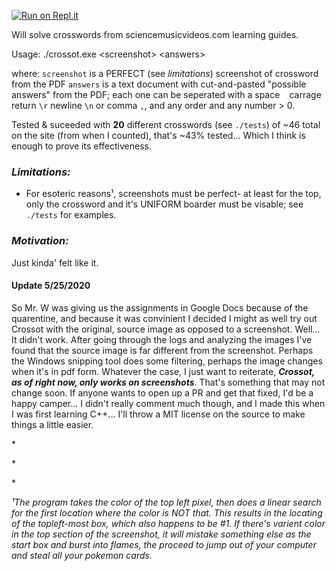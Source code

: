 [![Run on Repl.it](https://repl.it/badge/github/KeinR/Crossot)](https://repl.it/@KeinR/Crossot)

Will solve crosswords from sciencemusicvideos.com learning guides.

Usage:
./crossot.exe \<screenshot\> \<answers\>

where:
`screenshot` is a PERFECT (see *limitations*) screenshot of crossword from the PDF
`answers` is a text document with cut-and-pasted "possible answers" from the PDF; each one can be seperated
with a space ` ` carrage return `\r` newline `\n` or comma `,`, and any order and any number > 0.

Tested & suceeded with **20** different crosswords (see `./tests`) of ~46 total on the site (from when I counted), that's ~43% tested... Which I think is enough to prove its effectiveness.

### *Limitations:*
- For esoteric reasons¹, screenshots must be perfect- at least for the top, only the crossword and it's UNIFORM boarder must be visable; see `./tests` for examples.

### *Motivation:*
Just kinda' felt like it.

#### Update 5/25/2020
So Mr. W was giving us the assignments in Google Docs because of the quarentine, and because it was convinient I decided I might
as well try out Crossot with the original, source image as opposed to a screenshot. Well... It didn't work. After going through
the logs and analyzing the images I've found that the source image is far different from the screenshot. Perhaps the Windows
snipping tool does some filtering, perhaps the image changes when it's in pdf form. Whatever the case, I just want to reiterate,
***Crossot, as of right now, only works on screenshots***. That's something that may not change soon. If anyone wants to open up
a PR and get that fixed, I'd be a happy camper... I didn't really comment much though, and I made this when I was first learning C++...
I'll throw a MIT license on the source to make things a little easier.

\*

\*

\*

*¹The program takes the color of the top left pixel, then does a linear search for the first location where the color is NOT that. This results in the locating of the topleft-most box, which also happens to be #1. If there's varient color in the top section of the screenshot, it will mistake something else as the start box and burst into flames, the proceed to jump out of your computer and steal all your pokemon cards.*
